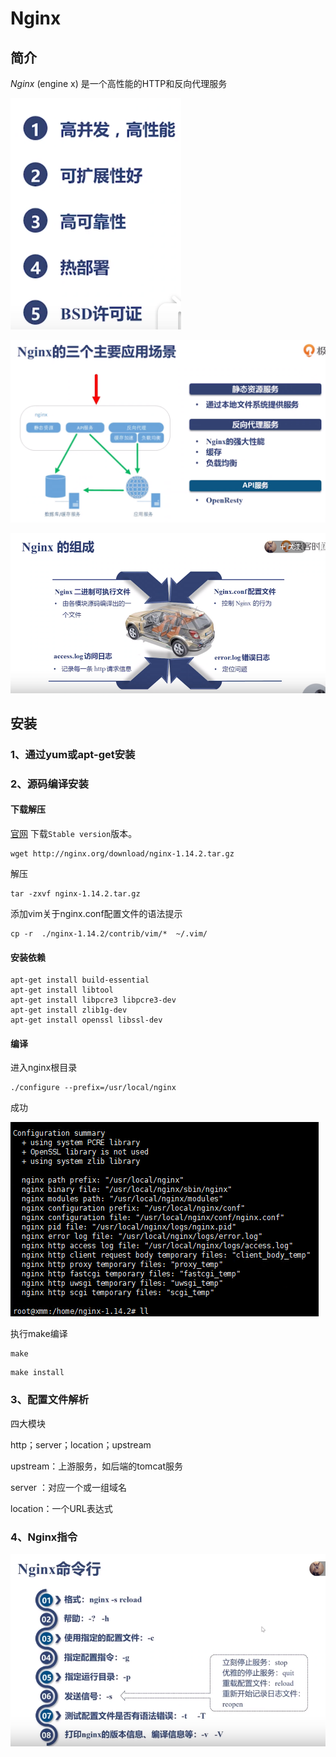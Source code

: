 # Nginx

## 简介

*Nginx* (engine x) 是一个高性能的HTTP和反向代理服务

![1554870341161](1554870303712.png)



![1554870149344](1554870149344.png)

![1554870395491](1554870395491.png)



## 安装

### 1、通过yum或apt-get安装

### 2、源码编译安装

#### 下载解压

[官网](http://nginx.org) 下载`Stable version`版本。

```shell
wget http://nginx.org/download/nginx-1.14.2.tar.gz
```

解压

```shell
tar -zxvf nginx-1.14.2.tar.gz
```

添加vim关于nginx.conf配置文件的语法提示


```shell
cp -r  ./nginx-1.14.2/contrib/vim/*  ~/.vim/
```

#### 安装依赖

```shell
apt-get install build-essential
apt-get install libtool
apt-get install libpcre3 libpcre3-dev
apt-get install zlib1g-dev
apt-get install openssl libssl-dev 
```

#### 编译

进入nginx根目录

```shell
./configure --prefix=/usr/local/nginx
```

成功

![1554882919694](1554882919694.png)

执行make编译

```shell
make
```

```shell
make install
```

### 3、配置文件解析

四大模块

http；server；location；upstream

upstream：上游服务，如后端的tomcat服务

server ：对应一个或一组域名

location：一个URL表达式





### 4、Nginx指令

![1554883874103](1554883874103.png)























